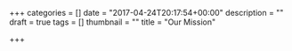 +++
categories = []
date = "2017-04-24T20:17:54+00:00"
description = ""
draft = true
tags = []
thumbnail = ""
title = "Our Mission"

+++
